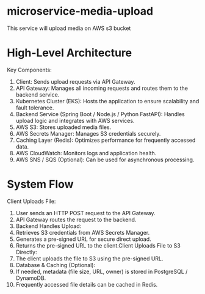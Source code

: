 # microservice-media-upload
This service will upload media on AWS s3 bucket

# High-Level Architecture
Key Components:
1. Client: Sends upload requests via API Gateway.
2. API Gateway: Manages all incoming requests and routes them to the backend service.
3. Kubernetes Cluster (EKS): Hosts the application to ensure scalability and fault tolerance.
4. Backend Service (Spring Boot / Node.js / Python FastAPI): Handles upload logic and integrates with AWS services.
5. AWS S3: Stores uploaded media files.
6. AWS Secrets Manager: Manages S3 credentials securely.
7. Caching Layer (Redis): Optimizes performance for frequently accessed data.
8. AWS CloudWatch: Monitors logs and application health.
9. AWS SNS / SQS (Optional): Can be used for asynchronous processing.

# System Flow
Client Uploads File:

1. User sends an HTTP POST request to the API Gateway.
2. API Gateway routes the request to the backend.
3. Backend Handles Upload:
4. Retrieves S3 credentials from AWS Secrets Manager.
5. Generates a pre-signed URL for secure direct upload.
6. Returns the pre-signed URL to the client.Client Uploads File to S3 Directly:
7. The client uploads the file to S3 using the pre-signed URL.
8. Database & Caching (Optional):
9. If needed, metadata (file size, URL, owner) is stored in PostgreSQL / DynamoDB.
10. Frequently accessed file details can be cached in Redis.

